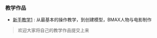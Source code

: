### 教学作品

* [新手教学1](https://github.com/LiXizhi/HourOfCode/wiki) : 从最基本的操作教学，到创建模型，BMAX人物与电影制作

> 欢迎大家将自己的教学作品提交上来